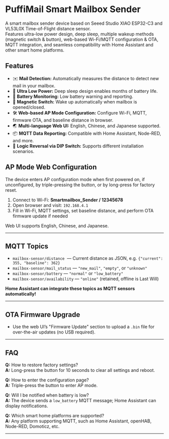 # PuffiMail Smart Mailbox Sender


A smart mailbox sender device based on Seeed Studio XIAO ESP32-C3 and VL53L0X Time-of-Flight distance sensor.  
Features ultra-low power design, deep sleep, multiple wakeup methods (magnetic switch & button), web-based Wi-Fi/MQTT configuration & OTA, MQTT integration, and seamless compatibility with Home Assistant and other smart home platforms.

## Features

- ✉️ **Mail Detection:** Automatically measures the distance to detect new mail in your mailbox.
- 🛌 **Ultra Low Power:** Deep sleep design enables months of battery life.
- 🔋 **Battery Monitoring:** Low battery warning and reporting.
- 🧲 **Magnetic Switch:** Wake up automatically when mailbox is opened/closed.
- 🛠️ **Web-based AP Mode Configuration:** Configure Wi-Fi, MQTT, firmware OTA, and baseline distance in browser.
- 🌏 **Multi-language Web UI:** English, Chinese, and Japanese supported.
- 📦 **MQTT Data Reporting:** Compatible with Home Assistant, Node-RED, and more.
- 🔧 **Logic Reversal via DIP Switch:** Supports different installation scenarios.



## AP Mode Web Configuration

The device enters AP configuration mode when first powered on, if unconfigured, by triple-pressing the button, or by long-press for factory reset.

1. Connect to Wi-Fi: **Smartmailbox_Sender / 12345678**
2. Open browser and visit: `192.168.4.1`
3. Fill in Wi-Fi, MQTT settings, set baseline distance, and perform OTA firmware update if needed

Web UI supports English, Chinese, and Japanese.

---

## MQTT Topics

- `mailbox-sensor/distance`  — Current distance as JSON, e.g. `{"current": 355, "baseline": 362}`
- `mailbox-sensor/mail_status` — `"new_mail"`, `"empty"`, or `"unknown"`
- `mailbox-sensor/battery` — `"normal"` or `"low_battery"`
- `mailbox-sensor/availability` — `"online"` (retained, offline is Last Will)

**Home Assistant can integrate these topics as MQTT sensors automatically!**

---

## OTA Firmware Upgrade

- Use the web UI’s "Firmware Update" section to upload a `.bin` file for over-the-air updates (no USB required).

---

## FAQ

**Q:** How to restore factory settings?  
**A:** Long-press the button for 10 seconds to clear all settings and reboot.

**Q:** How to enter the configuration page?  
**A:** Triple-press the button to enter AP mode.

**Q:** Will I be notified when battery is low?  
**A:** The device sends a `low_battery` MQTT message; Home Assistant can display notifications.

**Q:** Which smart home platforms are supported?  
**A:** Any platform supporting MQTT, such as Home Assistant, openHAB, Node-RED, Domoticz, etc.

---


